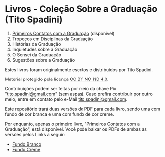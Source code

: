 # Livros - Coleção Sobre a Graduação (Tito Spadini)

1. [Primeiros Contatos com a Graduação](https://github.com/titocaco/livros-colecao-graduacao/tree/main/Livro%201%20-%20Primeiros%20Contatos%20com%20a%20Gradua%C3%A7%C3%A3o%20(Tito%20Spadini)) (disponível)
2. Tropeços em Disciplinas da Graduação
3. Histórias da Graduação
4. Inquietudes sobre a Graduação
5. O Sensei da Graduação
6. Sugestões sobre a Graduação

Estes livros foram originalmente escritos e distribuídos por Tito Spadini.

Material protegido pela licença [CC BY-NC-ND 4.0](https://creativecommons.org/licenses/by-nc-nd/4.0/).

Contribuições podem ser feitas por meio da chave Pix "tito.spadini@gmail.com" (sem aspas). Caso prefira contribuir por outro meio, entre em contato pelo e-Mail tito.spadini@gmail.com.

Este repositório trará duas versões de PDF para cada livro, sendo uma com fundo de cor branca e uma com fundo de cor creme.

Por enquanto, apenas o primeiro livro, "Primeiros Contatos com a Graduação", está disponível. Você pode baixar os PDFs de ambas as versões pelos Links a seguir:

- [Fundo Branco](https://github.com/titocaco/livros-colecao-graduacao/raw/main/Livro%201%20-%20Primeiros%20Contatos%20com%20a%20Gradua%C3%A7%C3%A3o%20(Tito%20Spadini)/Tito%20Spadini%20-%201%20-%20Primeiros%20Contatos%20com%20a%20Gradua%C3%A7%C3%A3o.pdf)
- [Fundo Creme](https://github.com/titocaco/livros-colecao-graduacao/raw/main/Livro%201%20-%20Primeiros%20Contatos%20com%20a%20Gradua%C3%A7%C3%A3o%20(Tito%20Spadini)/Tito%20Spadini%20-%201%20-%20Primeiros%20Contatos%20com%20a%20Gradua%C3%A7%C3%A3o%20-%20Fundo%20Creme.pdf)

